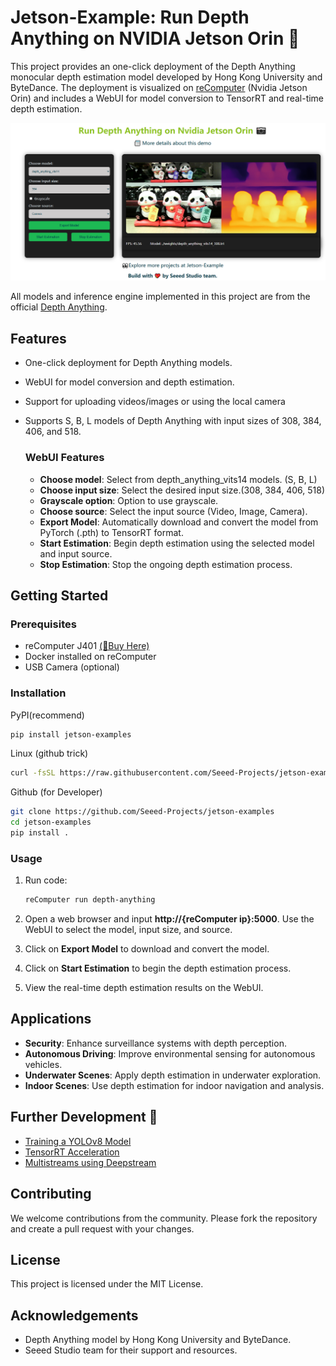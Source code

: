# Jetson-Example: Run Depth Anything on NVIDIA Jetson Orin 🚀
This project provides an one-click deployment of the Depth Anything monocular depth estimation model developed by Hong Kong University and ByteDance.  The deployment is visualized on [reComputer](https://www.seeedstudio.com/reComputer-J4012-p-5586.html) (Nvidia Jetson Orin) and includes a WebUI for model conversion to TensorRT and real-time depth estimation.
<p align="center">
  <img src="images/WebUI.png" alt="Ultralytics YOLO">
</p>

All models and inference engine implemented in this project are from the official [Depth Anything](https://depth-anything.github.io/).

## Features

- One-click deployment for Depth Anything models.
- WebUI for model conversion and depth estimation.
- Support for uploading videos/images or using the local camera 
- Supports S, B, L models of Depth Anything with input sizes of 308, 384, 406, and 518.

    ### WebUI Features
    - **Choose model**: Select from depth_anything_vits14 models. (S, B, L)
    - **Choose input size**: Select the desired input size.(308, 384, 406, 518)
    - **Grayscale option**: Option to use grayscale. 
    - **Choose source**: Select the input source (Video, Image, Camera).
    - **Export Model**: Automatically download and convert the model from PyTorch (.pth) to TensorRT format.
    - **Start Estimation**: Begin depth estimation using the selected model and input source.
    - **Stop Estimation**: Stop the ongoing depth estimation process.

## Getting Started
### Prerequisites
- reComputer J401 [(🛒Buy Here)](https://www.seeedstudio.com/NVIDIAr-Jetson-Orintm-Nano-Developer-Kit-p-5617.html)
- Docker installed on reComputer
- USB Camera (optional)
### Installation


PyPI(recommend)
```sh
pip install jetson-examples
```
Linux (github trick)
```sh
curl -fsSL https://raw.githubusercontent.com/Seeed-Projects/jetson-examples/main/install.sh | sh
```
Github (for Developer)
```sh
git clone https://github.com/Seeed-Projects/jetson-examples
cd jetson-examples
pip install .
```

### Usage
1. Run code:
    ```sh
    reComputer run depth-anything
    ```
2. Open a web browser and input **http://{reComputer ip}:5000**. Use the WebUI to select the model, input size, and source.

3. Click on **Export Model** to download and convert the model.

4. Click on **Start Estimation** to begin the depth estimation process.

5. View the real-time depth estimation results on the WebUI.

## Applications

- **Security**: Enhance surveillance systems with depth perception.
- **Autonomous Driving**: Improve environmental sensing for autonomous vehicles.
- **Underwater Scenes**: Apply depth estimation in underwater exploration.
- **Indoor Scenes**: Use depth estimation for indoor navigation and analysis.

## Further Development 🔧
- [Training a YOLOv8 Model](https://wiki.seeedstudio.com/How_to_Train_and_Deploy_YOLOv8_on_reComputer/)
- [TensorRT Acceleration](https://wiki.seeedstudio.com/YOLOv8-DeepStream-TRT-Jetson/)
- [Multistreams using Deepstream](https://wiki.seeedstudio.com/YOLOv8-DeepStream-TRT-Jetson/#multistream-model-benchmarks)

## Contributing

We welcome contributions from the community. Please fork the repository and create a pull request with your changes.

## License

This project is licensed under the MIT License.

## Acknowledgements

- Depth Anything model by Hong Kong University and ByteDance.
- Seeed Studio team for their support and resources.
